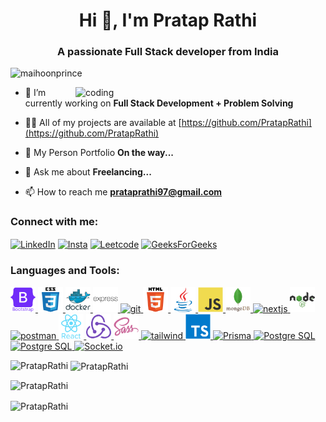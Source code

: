 <h1 align="center">Hi 👋, I'm Pratap Rathi</h1>
<h3 align="center">A passionate Full Stack developer from India</h3>

<p align="left"> <img src="https://komarev.com/ghpvc/?username=PratapRathi&base=1500&abbreviated=true&label=Profile%20views&color=0e75b6&style=flat" alt="maihoonprince" /> </p>

<img  display="flex" align="right" alt="coding" width="400" src="https://media.giphy.com/media/SWoSkN6DxTszqIKEqv/giphy.gif">

- 🌱 I’m currently working on **Full Stack Development + Problem Solving**

- 👨‍💻 All of my projects are available at [https://github.com/PratapRathi](https://github.com/PratapRathi)

- 📝 My Person Portfolio **On the way...**

- 💬 Ask me about **Freelancing...**

- 📫 How to reach me **prataprathi97@gmail.com**

<h3 align="left">Connect with me:</h3>
<p align="left">
<a href="https://www.linkedin.com/in/pratap-rathi" target="blank"><img align="center" src="https://raw.githubusercontent.com/rahuldkjain/github-profile-readme-generator/master/src/images/icons/Social/linked-in-alt.svg" alt="LinkedIn" height="30" width="40" /></a>
<a href="https://www.instagram.com/pratap_rathi" target="blank"><img align="center" src="https://raw.githubusercontent.com/rahuldkjain/github-profile-readme-generator/master/src/images/icons/Social/instagram.svg" alt="Insta" height="30" width="40" /></a>
<a href="https://leetcode.com/prataprathi97" target="blank"><img align="center" src="https://raw.githubusercontent.com/rahuldkjain/github-profile-readme-generator/master/src/images/icons/Social/leet-code.svg" alt="Leetcode" height="30" width="40" /></a>
<a href="https://auth.geeksforgeeks.org/user/prataprathi" target="blank"><img align="center" src="https://raw.githubusercontent.com/rahuldkjain/github-profile-readme-generator/master/src/images/icons/Social/geeks-for-geeks.svg" alt="GeeksForGeeks" height="30" width="40" /></a>
</p>

<h3 align="left">Languages and Tools:</h3>

<p align="left"> <a href="https://getbootstrap.com" target="_blank" rel="noreferrer"> <img src="https://raw.githubusercontent.com/devicons/devicon/master/icons/bootstrap/bootstrap-plain-wordmark.svg" alt="bootstrap" width="40" height="40" /> </a> <a href="https://www.w3schools.com/css/" target="_blank" rel="noreferrer"> <img src="https://raw.githubusercontent.com/devicons/devicon/master/icons/css3/css3-original-wordmark.svg" alt="CSS" width="40" height="40" /> </a> <a href="https://www.docker.com/" target="_blank" rel="noreferrer"> <img src="https://raw.githubusercontent.com/devicons/devicon/master/icons/docker/docker-original-wordmark.svg" alt="docker" width="40" height="40" /> </a> <a href="https://expressjs.com" target="_blank" rel="noreferrer"> <img src="https://raw.githubusercontent.com/devicons/devicon/master/icons/express/express-original-wordmark.svg" alt="express" width="40" height="40" /> </a> <a href="https://git-scm.com/" target="_blank" rel="noreferrer"> <img src="https://www.vectorlogo.zone/logos/git-scm/git-scm-icon.svg" alt="git" width="40" height="40" /> </a> <a href="https://www.w3.org/html/" target="_blank" rel="noreferrer"> <img src="https://raw.githubusercontent.com/devicons/devicon/master/icons/html5/html5-original-wordmark.svg" alt="HTML" width="40" height="40" /> </a> <a href="https://www.java.com" target="_blank" rel="noreferrer"> <img src="https://raw.githubusercontent.com/devicons/devicon/master/icons/java/java-original.svg" alt="java" width="40" height="40" /> </a> <a href="https://developer.mozilla.org/en-US/docs/Web/JavaScript" target="_blank" rel="noreferrer" > <img src="https://raw.githubusercontent.com/devicons/devicon/master/icons/javascript/javascript-original.svg" alt="javascript" width="40" height="40" /> </a> <a href="https://www.mongodb.com/" target="_blank" rel="noreferrer"> <img src="https://raw.githubusercontent.com/devicons/devicon/master/icons/mongodb/mongodb-original-wordmark.svg" alt="mongodb" width="40" height="40" /> </a> <a href="https://nextjs.org/" target="_blank" rel="noreferrer"> <img src="https://cdn.worldvectorlogo.com/logos/nextjs-2.svg" alt="nextjs" width="40" height="40" /> </a> <a href="https://nodejs.org" target="_blank" rel="noreferrer"> <img src="https://raw.githubusercontent.com/devicons/devicon/master/icons/nodejs/nodejs-original-wordmark.svg" alt="nodejs" width="40" height="40" /> </a> <a href="https://postman.com" target="_blank" rel="noreferrer"> <img src="https://www.vectorlogo.zone/logos/getpostman/getpostman-icon.svg" alt="postman" width="40" height="40" /> </a> <a href="https://reactjs.org/" target="_blank" rel="noreferrer"> <img src="https://raw.githubusercontent.com/devicons/devicon/master/icons/react/react-original-wordmark.svg" alt="react" width="40" height="40" /> </a> <a href="https://redux.js.org" target="_blank" rel="noreferrer"> <img src="https://raw.githubusercontent.com/devicons/devicon/master/icons/redux/redux-original.svg" alt="redux" width="40" height="40" /> </a> <a href="https://sass-lang.com" target="_blank" rel="noreferrer"> <img src="https://raw.githubusercontent.com/devicons/devicon/master/icons/sass/sass-original.svg" alt="sass" width="40" height="40" /> </a> <a href="https://tailwindcss.com/" target="_blank" rel="noreferrer"> <img src="https://www.vectorlogo.zone/logos/tailwindcss/tailwindcss-icon.svg" alt="tailwind" width="40" height="40" /> </a> <a href="https://www.typescriptlang.org/" target="_blank" rel="noreferrer" > <img src="https://raw.githubusercontent.com/devicons/devicon/master/icons/typescript/typescript-original.svg" alt="typescript" width="40" height="40" /> </a> <a href="https://www.prisma.io/docs" target="_blank" rel="noreferrer" > <img src="https://github.com/PratapRathi/PratapRathi/assets/130206612/807573cf-edd6-441c-9b40-4267cd1d22e2" alt="Prisma" width="40" height="40" /> </a> <a href="https://www.postgresql.org/docs/" target="_blank" rel="noreferrer" > <img src="https://github.com/PratapRathi/PratapRathi/assets/130206612/7ae60b0a-d443-4b5f-80cb-e7300eae9a5a" alt="Postgre SQL" width="40" height="40" /> </a> </a> <a href="https://www.selenium.dev/documentation/" target="_blank" rel="noreferrer" > <img src="https://github.com/PratapRathi/PratapRathi/assets/130206612/b1c28427-08c8-47f9-8e8d-582d4a663618" alt="Postgre SQL" width="40" height="40" /> </a> </a> <a href="https://socket.io" target="_blank" rel="noreferrer" > <img src="https://github.com/PratapRathi/PratapRathi/assets/130206612/7ca67e0d-ac84-4a0b-9260-ce1fb3eadf9f" alt="Socket.io" width="40" height="40" /> </a> </p>

<p><img align="left" src="https://github-readme-stats.vercel.app/api/top-langs?username=PratapRathi&show_icons=true&locale=en&layout=compact" alt="PratapRathi" /></p>

<p>&nbsp;<img align="center" src="https://github-readme-stats.vercel.app/api?username=PratapRathi&show_icons=true&locale=en" alt="PratapRathi" /></p>

<p align="left"><img src="https://github-profile-trophy.vercel.app/?username=PratapRathi" alt="PratapRathi" /></p>
    
<p><img align="center" src="https://github-readme-streak-stats.herokuapp.com/?user=PratapRathi" alt="PratapRathi" /></p>

